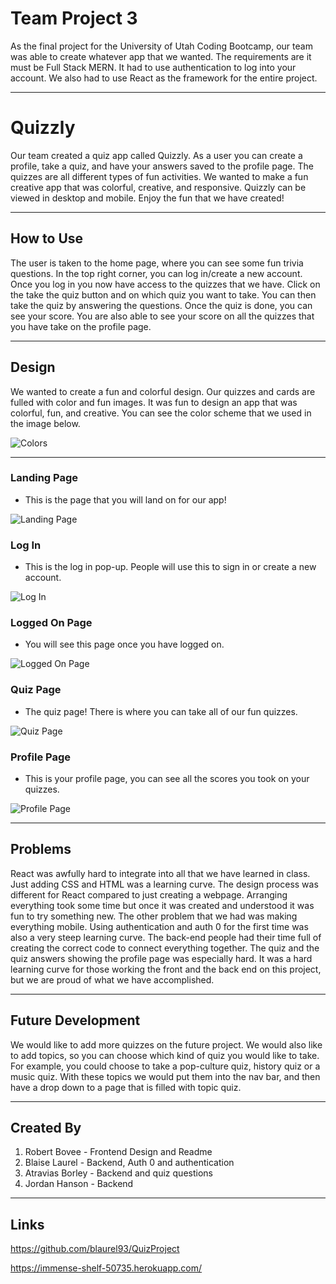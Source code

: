 

# Team Project 3

As the final project for the University of Utah Coding Bootcamp, our team was able to create whatever app that we wanted.  The requirements are it must be Full Stack MERN.  It had to use authentication to log into your account. We also had to use React as the framework for the entire project.

*****

# Quizzly

Our team created a quiz app called Quizzly.  As a user you can create a profile, take a quiz, and have your answers saved to the profile page.  The quizzes are all different types of fun activities.  We wanted to make a fun creative app that was colorful, creative, and responsive.  Quizzly can be viewed in desktop and mobile.  Enjoy the fun that we have created!

*****

## How to Use

The user is taken to the home page, where you can see some fun trivia questions.  In the top right corner, you can log in/create a new account.  Once you log in you now have access to the quizzes that we have.  Click on the take the quiz button and on which quiz you want to take.  You can then take the quiz by answering the questions.  Once the quiz is done, you can see your score.  You are also able to see your score on all the quizzes that you have take on the profile page.  

*****

## Design  

We wanted to create a fun and colorful design.  Our quizzes and cards are fulled with color and fun images.  It was fun to design an app that was colorful, fun, and creative.  You can see the color scheme that we used in the image below.

![Colors](src/assets/Projectcolor.PNG " SSH Instructions 6")

*****

### Landing Page

* This is the page that you will land on for our app!

![Landing Page](src/assets/LandingPage.PNG " SSH Instructions 6")

### Log In 

* This is the log in pop-up.  People will use this to sign in or create a new account.

![Log In](src/assets/logIn.PNG  " SSH Instructions 6")

### Logged On Page

* You will see this page once you have logged on.

![Logged On Page](src/assets/LoggedOnLander.PNG " SSH Instructions 6")

### Quiz Page

* The quiz page! There is where you can take all of our fun quizzes.

![Quiz Page](src/assets/QuizPage.PNG " SSH Instructions 6")

### Profile Page

* This is your profile page, you can see all the scores you took on your quizzes.

![Profile Page](src/assets/profilepage.PNG " SSH Instructions 6")

*****

## Problems 

React was awfully hard to integrate into all that we have learned in class.  Just adding CSS and HTML was a learning curve.  The design process was different for React compared to just creating a webpage.  Arranging everything took some time but once it was created and understood it was fun to try something new.  The other problem that we had was making everything mobile. Using authentication and auth 0 for the first time was also a very steep learning curve.  The back-end people had their time full of creating the correct code to connect everything together.  The quiz and the quiz answers showing the profile page was especially hard.  It was a hard learning curve for those working the front and the back end on this project, but we are proud of what we have accomplished.

*****

## Future Development 

We would like to add more quizzes on the future project.  We would also like to add topics, so you can choose which kind of quiz you would like to take.  For example, you could choose to take a pop-culture quiz, history quiz or a music quiz.  With these topics we would put them into the nav bar, and then have a drop down to a page that is filled with topic quiz.  

*****

## Created By

1. Robert Bovee - Frontend Design and Readme
2. Blaise Laurel - Backend, Auth 0 and authentication
3. Atravias Borley - Backend and quiz questions
4. Jordan Hanson - Backend

*****

## Links 

https://github.com/blaurel93/QuizProject

https://immense-shelf-50735.herokuapp.com/
